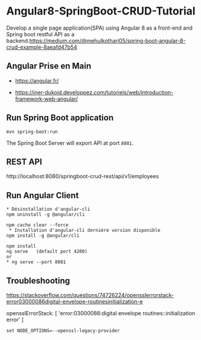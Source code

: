 # Angular8-SpringBoot-CRUD-Tutorial
Develop a single page application(SPA) using Angular 8 as a front-end and Spring boot restful API as a backend.https://medium.com/@mehulkothari05/spring-boot-angular-8-crud-example-8aeafd47b54


##  Angular  Prise en Main

* https://angular.fr/

* https://iner-dukoid.developpez.com/tutoriels/web/introduction-framework-web-angular/



## Run Spring Boot application
```
mvn spring-boot:run
```
The Spring Boot Server will export API at port `8081`.

##  REST API

http://localhost:8080/springboot-crud-rest/api/v1/employees

## Run Angular Client


```
* Désinstallation d'angular-cli
npm uninstall -g @angular/cli
```


```
npm cache clear --force
 * Installation d'angular-cli dernière version disponible
npm install -g @angular/cli
```

```
npm install
ng serve   (default port 4200)
or
* ng serve --port 8081
```

##   Troubleshooting

https://stackoverflow.com/questions/74726224/opensslerrorstack-error03000086digital-envelope-routinesinitialization-e

opensslErrorStack: [ 'error:03000086:digital envelope routines::initialization error' ]

```
set NODE_OPTIONS=--openssl-legacy-provider
```